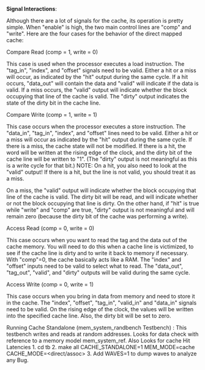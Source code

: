 **Signal Interactions**:

Although there are a lot of signals for the cache, its operation is pretty simple. When "enable" is high, the two main control lines are "comp" and "write". Here are the four cases for the behavior of the direct mapped cache:

Compare Read (comp = 1, write = 0)

This case is used when the processor executes a load instruction. The "tag_in", "index", and "offset" signals need to be valid. Either a hit or a miss will occur, as indicated by the "hit" output during the same cycle. If a hit occurs, "data_out" will contain the data and "valid" will indicate if the data is valid. If a miss occurs, the "valid" output will indicate whether the block occupying that line of the cache is valid. The "dirty" output indicates the state of the dirty bit in the cache line.

Compare Write (comp = 1, write = 1)

This case occurs when the processor executes a store instruction. The "data_in", "tag_in", "index", and "offset" lines need to be valid. Either a hit or a miss will occur as indicated by the "hit" output during the same cycle. If there is a miss, the cache state will not be modified. If there is a hit, the word will be written at the rising edge of the clock, and the dirty bit of the cache line will be written to "1". (The "dirty" output is not meaningful as this is a write cycle for that bit.) NOTE: On a hit, you also need to look at the "valid" output! If there is a hit, but the line is not valid, you should treat it as a miss.

On a miss, the "valid" output will indicate whether the block occupying that line of the cache is valid. The dirty bit will be read, and will indicate whether or not the block occupying that line is dirty. On the other hand, if "hit" is true while "write" and "comp" are true, "dirty" output is not meaningful and will remain zero (because the dirty bit of the cache was performing a write).

Access Read (comp = 0, write = 0)

This case occurs when you want to read the tag and the data out of the cache memory. You will need to do this when a cache line is victimized, to see if the cache line is dirty and to write it back to memory if necessary. With "comp"=0, the cache basically acts like a RAM. The "index" and "offset" inputs need to be valid to select what to read. The "data_out", "tag_out", "valid", and "dirty" outputs will be valid during the same cycle.

Access Write (comp = 0, write = 1)

This case occurs when you bring in data from memory and need to store it in the cache. The "index", "offset", "tag_in", "valid_in" and "data_in" signals need to be valid. On the rising edge of the clock, the values will be written into the specified cache line. Also, the dirty bit will be set to zero.

Running Cache Standalone (mem_system_randbench Testbench) : 
    This testbench writes and reads at random addresses. Looks for data check with reference to a memory model mem_system_ref. Also Looks for cache Hit Latencies
            1. cd tb
            2. make all CACHE_STANDALONE=1 MEM_MODE=cache CACHE_MODE=<direct/assoc>
            3. Add WAVES=1 to dump waves to analyze any Bug.

